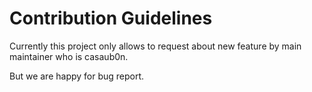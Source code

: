 # Contribution Guidelines

Currently this project only allows to request about new feature by main maintainer who is casaub0n.

But we are happy for bug report.
